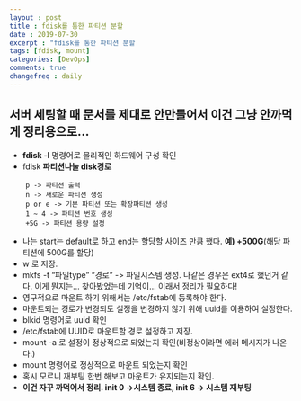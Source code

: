 ```yaml
---
layout : post
title : fdisk를 통한 파티션 분할 
date : 2019-07-30
excerpt : "fdisk를 통한 파티션 분할                                          "
tags: [fdisk, mount]
categories: [DevOps]
comments: true
changefreq : daily
---
```




##  서버 세팅할 때 문서를 제대로 안만들어서 이건 그냥 안까먹게 정리용으로... 

- **fdisk -l** 명령어로 물리적인 하드웨어 구성 확인
- fdisk **파티션나눌 disk경로**
~~~ shell
    p -> 파티션 출력
    n -> 새로운 파티션 생성
    p or e -> 기본 파티션 또는 확장파티션 생성
    1 ~ 4 -> 파티션 번호 생성
    +5G -> 파티션 용량 설정
~~~
- 나는 start는 default로 하고 end는 할당할 사이즈 만큼 했다. **예) +500G**(해당 파티션에 500G를 할당)
- w 로 저장. 
- mkfs -t “파일type” “경로” ->  파일시스템 생성. 나같은 경우은 ext4로 했던거 같다. 이게 뭔지는... 찾아봤었는데 기억이... 이래서 정리가 필요하다!
- 영구적으로 마운트 하기 위해서는 /etc/fstab에 등록해야 한다. 
- 마운트되는 경로가 변경되도 설정을 변경하지 않기 위해 uuid를 이용하여 설정한다.
- blkid 명령어로 uuid 확인 
- /etc/fstab에 UUID로 마운트할 경로 설정하고 저장.
- mount -a 로 설정이 정상적으로 되었는지 확인(비정상이라면 에러 메시지가 나온다.)
- mount 명령어로 정상적으로 마운트 되었는지 확인
- 혹시 모르니 재부팅 한번 해보고 마운트가 유지되는지 확인. 
- **이건 자꾸 까먹어서 정리. init 0 ->시스템 종료, init 6 -> 시스템 재부팅**
